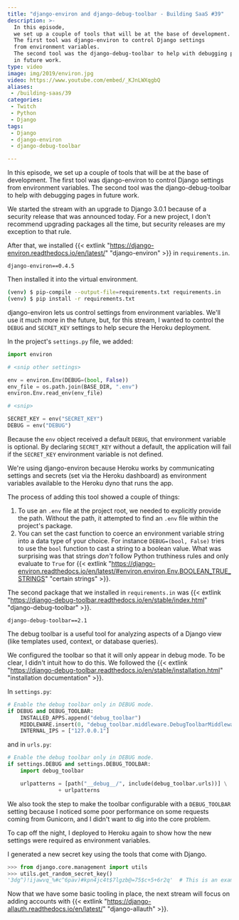```yaml
---
title: "django-environ and django-debug-toolbar - Building SaaS #39"
description: >-
  In this episode,
  we set up a couple of tools that will be at the base of development.
  The first tool was django-environ to control Django settings
  from environment variables.
  The second tool was the django-debug-toolbar to help with debugging pages
  in future work.
type: video
image: img/2019/environ.jpg
video: https://www.youtube.com/embed/_KJnLWXqgbQ
aliases:
 - /building-saas/39
categories:
 - Twitch
 - Python
 - Django
tags:
 - Django
 - django-environ
 - django-debug-toolbar

---
```


In this episode,
we set up a couple of tools that will be at the base of development.
The first tool was django-environ to control Django settings
from environment variables.
The second tool was the django-debug-toolbar to help with debugging pages
in future work.

We started the stream with an upgrade
to Django 3.0.1
because of a security release
that was announced today.
For a new project,
I don't recommend upgrading packages all the time,
but security releases are my exception to that rule.

After that,
we installed {{< extlink "https://django-environ.readthedocs.io/en/latest/" "django-environ" >}}
in `requirements.in`.

```text
django-environ==0.4.5
```

Then installed it
into the virtual environment.

```bash
(venv) $ pip-compile --output-file=requirements.txt requirements.in
(venv) $ pip install -r requirements.txt
```

django-environ lets us control settings
from environment variables.
We'll use it much more
in the future,
but, for this stream,
I wanted to control the `DEBUG` and `SECRET_KEY` settings
to help secure the Heroku deployment.

In the project's `settings.py` file,
we added:

```python
import environ

# <snip other settings>

env = environ.Env(DEBUG=(bool, False))
env_file = os.path.join(BASE_DIR, ".env")
environ.Env.read_env(env_file)

# <snip>

SECRET_KEY = env("SECRET_KEY")
DEBUG = env("DEBUG")
```

Because the `env` object received a default `DEBUG`,
that environment variable is optional.
By declaring `SECRET_KEY` without a default,
the application will fail
if the `SECRET_KEY` environment variable is not defined.

We're using django-environ
because Heroku works
by communicating settings and secrets
(set via the Heroku dashboard)
as environment variables available
to the Heroku dyno
that runs the app.

The process of adding this tool showed a couple
of things:

1. To use an `.env` file
    at the project root,
    we needed to explicitly provide the path.
    Without the path,
    it attempted to find an `.env` file
    within the project's package.
2. You can set the cast function
    to coerce an environment variable string
    into a data type of your choice.
    For instance `DEBUG=(bool, False)` tries to use the `bool` function
    to cast a string to a boolean value.
    What was surprising was that strings *don't* follow Python truthiness rules
    and only evaluate to `True`
    for {{< extlink "https://django-environ.readthedocs.io/en/latest/#environ.environ.Env.BOOLEAN_TRUE_STRINGS" "certain strings" >}}.

The second package that we installed in `requirements.in` was {{< extlink "https://django-debug-toolbar.readthedocs.io/en/stable/index.html" "django-debug-toolbar" >}}.

```text
django-debug-toolbar==2.1
```

The debug toolbar is a useful tool
for analyzing aspects
of a Django view
(like templates used, context, or database queries).

We configured the toolbar
so that it will only appear in debug mode.
To be clear,
I didn't intuit how to do this.
We followed the {{< extlink "https://django-debug-toolbar.readthedocs.io/en/stable/installation.html" "installation documentation" >}}.

In `settings.py`:

```python
# Enable the debug toolbar only in DEBUG mode.
if DEBUG and DEBUG_TOOLBAR:
    INSTALLED_APPS.append("debug_toolbar")
    MIDDLEWARE.insert(0, "debug_toolbar.middleware.DebugToolbarMiddleware")
    INTERNAL_IPS = ["127.0.0.1"]
```

and in `urls.py`:

```python
# Enable the debug toolbar only in DEBUG mode.
if settings.DEBUG and settings.DEBUG_TOOLBAR:
    import debug_toolbar

    urlpatterns = [path("__debug__/", include(debug_toolbar.urls))] \
                + urlpatterns
```

We also took the step to make the toolbar configurable
with a `DEBUG_TOOLBAR` setting
because I noticed some poor performance
on some requests coming from Gunicorn,
and I didn't want to dig into the core problem.

To cap off the night,
I deployed to Heroku again
to show how the new settings were required
as environment variables.

I generated a new secret key using the tools
that come with Django.

```python
>>> from django.core.management import utils
>>> utils.get_random_secret_key()
'3dg^)!ijawvq_%#c^6pav)#kpn4jc4t$7lgzb@=75$c+5+6r2q'  # This is an example!
```

Now that we have some basic tooling in place,
the next stream will focus
on adding accounts
with {{< extlink "https://django-allauth.readthedocs.io/en/latest/" "django-allauth" >}}.
